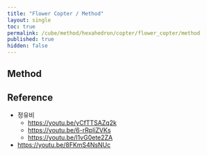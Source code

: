 ```yaml
---
title: "Flower Copter / Method"
layout: single
toc: true
permalink: /cube/method/hexahedron/copter/flower_copter/method
published: true
hidden: false
---
```


<head>
  <base target="_blank">
</head>



## Method



## Reference

- 정유비
  - <https://youtu.be/yCfTTSAZq2k>
  - <https://youtu.be/6-rRpliZVKs>
  - <https://youtu.be/I1vG0ete2ZA>
- <https://youtu.be/8FKmS4NsNUc>
